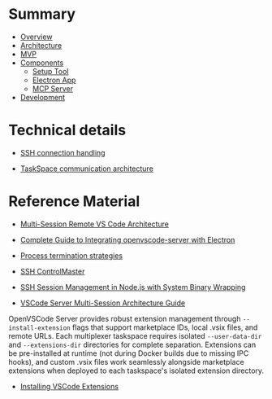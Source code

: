 # Summary

- [Overview](./overview.md)
- [Architecture](./architecture.md)
- [MVP](./mvp.md)
- [Components](./components.md)
  - [Setup Tool](./components/setup-tool.md)
  - [Electron App](./components/electron-app.md)
  - [MCP Server](./components/mcp-server.md)
- [Development](./development.md)

# Technical details

<!-- Describes how we manage the SSH connection(s) to the host -->
- [SSH connection handling](./ssh-connection-handling.md)
<!-- Describes the daemon-based communication system between taskspaces and Electron app -->
- [TaskSpace communication architecture](./taskspace-communication-architecture.md)

# Reference Material

<!--
Agents: these are research reports and other detailed documents.
Please read them as needed to get up to speed on particular topics.
-->


<!-- This document contains comprehensive technical architecture for multi-session remote VSCode systems. Content includes: system architecture, SSH tunnel management, session lifecycle, security considerations, performance analysis, deployment strategies, cost analysis, and implementation timelines. Use this for: architectural decisions, scaling considerations, production deployment planning.-->
- [Multi-Session Remote VS Code Architecture](./references/multi-session-vscode-technical-report.md)


<!-- This document provides practical implementation guidance for integrating openvscode-server with Electron applications. Content includes: webview configuration, authentication handling, connection troubleshooting, security setup, debugging techniques, and working code examples for Electron + remote VSCode integration. Use this for: solving webview integration issues, debugging connection problems, implementing authentication. -->
- [Complete Guide to Integrating openvscode-server with Electron](./references/complete-guide-to-integrating-openvscode-server-with-electron.md)


<!-- This document provides comprehensive strategies for ensuring VSCode server processes terminate when SSH connections drop. Content includes: built-in VSCode flags, systemd user services with cgroup tracking, PAM session hooks, process supervision tools, container isolation, and TTY monitoring. Use this for: solving orphaned process issues, implementing reliable server cleanup, production deployment strategies, debugging process termination problems. -->
- [Process termination strategies](./references/process-termination-strategies.md)


<!-- This document provides comprehensive guidance for SSH ControlMaster connection multiplexing in Node.js applications. Content includes: performance benchmarks (99%+ speed improvement), complete implementation classes, socket management, security considerations, troubleshooting guides, and best practices. Use this for: optimizing SSH connection performance, implementing connection reuse, managing multiple SSH sessions efficiently, debugging connection issues. -->
- [SSH ControlMaster](./references/ControlMaster-Report.md)


<!-- This document provides comprehensive guidance for SSH session management in Node.js applications using system SSH binary wrapping. Content includes: child_process patterns, ssh-config parsing, node-pty terminal emulation, ControlMaster multiplexing, ProxyCommand handling, background process management, security validation, and performance optimization. Use this for: implementing robust SSH connections, handling complex SSH configurations, managing remote processes, debugging SSH connectivity issues. -->
- [SSH Session Management in Node.js with System Binary Wrapping](./references/SSH-Session-Management-in-Node-with-System-Binary-Wrapping.md)


<!-- This document provides comprehensive guidance for VSCode server multi-session architecture using data directory flags and symlink strategies. Content includes: --user-data-dir vs --server-data-dir separation, extensions directory management, directory structuring for shared settings with isolated workspace state, setup scripts for session creation, and implementation patterns for replicating local "File → New Window" behavior remotely. Use this for: solving session persistence issues, implementing multi-session data strategies, sharing user preferences across sessions while maintaining workspace isolation. -->
- [VSCode Server Multi-Session Architecture Guide](./references/vscode-multi-session-architecture-guide.md)

OpenVSCode Server provides robust extension management through `--install-extension` flags that support marketplace IDs, local .vsix files, and remote URLs. Each multiplexer taskspace requires isolated `--user-data-dir` and `--extensions-dir` directories for complete separation. Extensions can be pre-installed at runtime (not during Docker builds due to missing IPC hooks), and custom .vsix files work seamlessly alongside marketplace extensions when deployed to each taskspace's isolated extension directory.

- [Installing VSCode Extensions](./references/installing-vscode-extensions.md)